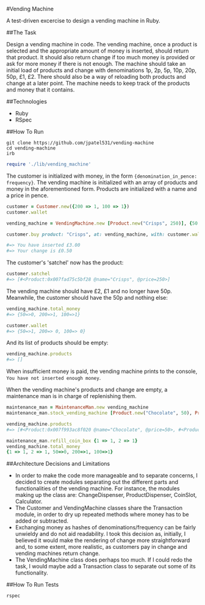 #Vending Machine

A test-driven excercise to design a vending machine in Ruby.

##The Task

Design a vending machine in code. The vending machine, once a product is selected and the appropriate amount of money is inserted, should return that product. It should also return change if too much money is provided or ask for more money if there is not enough. The machine should take an initial load of products and change with denominations 1p, 2p, 5p, 10p, 20p, 50p, £1, £2. There should also be a way of reloading both products and change at a later point. The machine needs to keep track of the products and money that it contains.

##Technologies

* Ruby
* RSpec

##How To Run

```
git clone https://github.com/jpatel531/vending-machine
cd vending-machine
irb
```
```ruby
require './lib/vending_machine'
```

The customer is initialized with money, in the form `{denomination_in_pence: frequency}`. The vending machine is initialized with an array of products and money in the aforementioned form. Products are initialized with a name and a price in pence.

```ruby
customer = Customer.new({200 => 1, 100 => 1})
customer.wallet

vending_machine = VendingMachine.new [Product.new("Crisps", 250)], {50 => 1}

customer.buy product: "Crisps", at: vending_machine, with: customer.wallet

#=> You have inserted £3.00
#=> Your change is £0.50
```

The customer's 'satchel' now has the product:

```ruby
customer.satchel
#=> [#<Product:0x007fad75c5bf28 @name="Crisps", @price=250>] 
```

The vending machine should have £2, £1 and no longer have 50p. Meanwhile, the customer should have the 50p and nothing else:

```ruby
vending_machine.total_money
#=> {50=>0, 200=>1, 100=>1} 

customer.wallet
#=> {50=>1, 200=> 0, 100=> 0}

```

And its list of products should be empty:

```ruby
vending_machine.products
#=> []
```

When insufficient money is paid, the vending machine prints to the console, `You have not inserted enough money`.

When the vending machine's products and change are empty, a maintenance man is in charge of replenishing them.

```ruby
maintenance_man = MaintenanceMan.new vending_machine
maintenance_man.stock_vending_machine [Product.new("Chocolate", 50), Product.new("Water", 100)]

vending_machine.products
#=> [#<Product:0x007f993ac8f020 @name="Chocolate", @price=50>, #<Product:0x007f993ac8ef80 @name="Water", @price=100>]

maintenance_man.refill_coin_box {1 => 1, 2 => 1}
vending_machine.total_money
{1 => 1, 2 => 1, 50=>0, 200=>1, 100=>1} 
```

##Architecture Decisions and Limitations

* In order to make the code more manageable and to separate concerns, I decided to create modules separating out the different parts and functionalities of the vending machine. For instance, the modules making up the class are: ChangeDispenser, ProductDispenser, CoinSlot, Calculator.
* The Customer and VendingMachine classes share the Transaction module, in order to dry up repeated methods where money has to be added or subtracted.
* Exchanging money as hashes of denominations/frequency can be fairly unwieldy and do not aid readability. I took this decision as, initially, I believed it would make the rendering of change more straightforward and, to some extent, more realistic, as customers pay in change and vending machines return change.
* The VendingMachine class does perhaps too much. If I could redo the task, I would maybe add a Transaction class to separate out some of its functionality.

##How To Run Tests

```
rspec 
```



